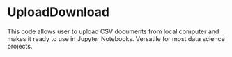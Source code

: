 # UploadDownload
This code allows user to upload CSV documents from local computer and makes it ready to use in Jupyter Notebooks. Versatile for most data science projects.
